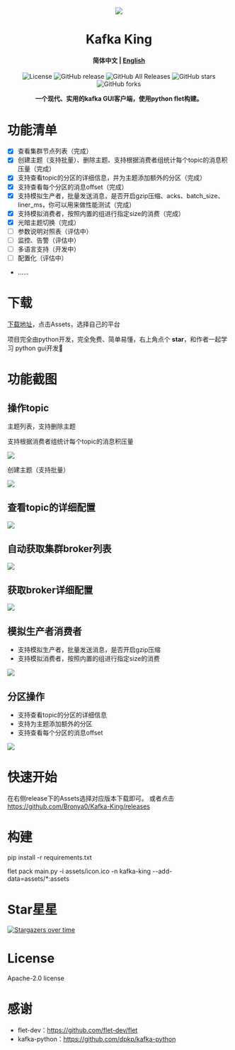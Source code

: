 <div align=center><img src="assets/icon.ico"></div>
<h1 align="center">Kafka King </h1>
<h4 align="center"><strong>简体中文</strong> | <a href="https://github.com/Bronya0/Kafka-King/blob/main/README_EN.md">English</a></h4>

<div align="center">

![License](https://img.shields.io/github/license/Bronya0/Kafka-King)
![GitHub release](https://img.shields.io/github/release/Bronya0/Kafka-King)
![GitHub All Releases](https://img.shields.io/github/downloads/Bronya0/Kafka-King/total)
![GitHub stars](https://img.shields.io/github/stars/Bronya0/Kafka-King)
![GitHub forks](https://img.shields.io/github/forks/Bronya0/Kafka-King)

<strong>一个现代、实用的kafka GUI客户端，使用python flet构建。</strong>
</div>

# 功能清单
- [x] 查看集群节点列表（完成）
- [x] 创建主题（支持批量）、删除主题、支持根据消费者组统计每个topic的消息积压量（完成）
- [x] 支持查看topic的分区的详细信息，并为主题添加额外的分区（完成）
- [x] 支持查看每个分区的消息offset（完成）
- [x] 支持模拟生产者，批量发送消息，是否开启gzip压缩、acks、batch_size、liner_ms，你可以用来做性能测试（完成）
- [x] 支持模拟消费者，按照内置的组进行指定size的消费（完成）
- [x] 光暗主题切换（完成）
- [ ] 参数说明对照表（评估中）
- [ ] 监控、告警（评估中）
- [ ] 多语言支持（开发中）
- [ ] 配置化（评估中）
- ……

# 下载
[下载地址](https://github.com/Bronya0/Kafka-King/releases)，点击Assets，选择自己的平台

项目完全由python开发，完全免费、简单易懂，右上角点个 **star**，和作者一起学习 python gui开发🥰
# 功能截图

## 操作topic
主题列表，支持删除主题

支持根据消费者组统计每个topic的消息积压量

![](docs/snap/p9.png)

创建主题（支持批量）

![](docs/snap/p4.png)

## 查看topic的详细配置
![](docs/snap/p6.png)

## 自动获取集群broker列表
![](docs/snap/p2.png)

## 获取broker详细配置
![](docs/snap/p3.png)

## 模拟生产者消费者
- 支持模拟生产者，批量发送消息，是否开启gzip压缩
- 支持模拟消费者，按照内置的组进行指定size的消费

![](docs/snap/p8.png)



## 分区操作
- 支持查看topic的分区的详细信息
- 支持为主题添加额外的分区
- 支持查看每个分区的消息offset

![](docs/snap/p5.png)


# 快速开始
在右侧release下的Assets选择对应版本下载即可。
或者点击 https://github.com/Bronya0/Kafka-King/releases

# 构建

pip install -r requirements.txt

flet pack main.py -i assets/icon.ico  -n kafka-king --add-data=assets/*:assets

# Star星星
[![Stargazers over time](https://starchart.cc/Bronya0/Kafka-King.svg)](https://starchart.cc/Bronya0/Kafka-King)


# License
Apache-2.0 license

# 感谢
- flet-dev：https://github.com/flet-dev/flet
- kafka-python：https://github.com/dpkp/kafka-python